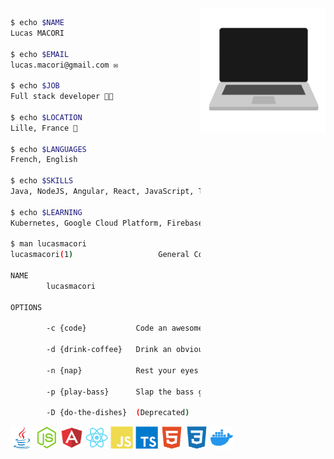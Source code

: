 <img align="right" height="200" src="https://raw.githubusercontent.com/lucasmacori/lucasmacori/main/assets/computer.gif" />

```bash
$ echo $NAME
Lucas MACORI

$ echo $EMAIL
lucas.macori@gmail.com ✉️

$ echo $JOB
Full stack developer 👨‍💻

$ echo $LOCATION
Lille, France 🥐

$ echo $LANGUAGES
French, English 

$ echo $SKILLS
Java, NodeJS, Angular, React, JavaScript, TypeScript, HTML5, CSS3, Docker

$ echo $LEARNING
Kubernetes, Google Cloud Platform, Firebase

$ man lucasmacori
lucasmacori(1)                   General Commands Manual                   lucasmacori(1)

NAME
        lucasmacori

OPTIONS

        -c {code}           Code an awesome app

        -d {drink-coffee}   Drink an obviously overpriced coffee and call it "breakfast"

        -n {nap}            Rest your eyes just a tiny bit

        -p {play-bass}      Slap the bass guitar

        -D {do-the-dishes}  (Deprecated)
```
<p align="left">
<img src="https://raw.githubusercontent.com/lucasmacori/lucasmacori/main/assets/java-logo.svg" width="36" height="36" alt="Java" />
<img src="https://raw.githubusercontent.com/lucasmacori/lucasmacori/main/assets/nodejs-logo.svg" width="36" height="36" alt="Nodejs" />
<img src="https://raw.githubusercontent.com/lucasmacori/lucasmacori/main/assets/angular-logo.svg" width="36" height="36" alt="Angular" />
<img src="https://raw.githubusercontent.com/lucasmacori/lucasmacori/main/assets/react-logo.svg" width="36" height="36" alt="React" />
<img src="https://raw.githubusercontent.com/lucasmacori/lucasmacori/main/assets/js-logo.svg" width="36" height="36" alt="JavaScript" />
<img src="https://raw.githubusercontent.com/lucasmacori/lucasmacori/main/assets/ts-logo.svg" width="36" height="36" alt="TypeScript" />
<img src="https://raw.githubusercontent.com/lucasmacori/lucasmacori/main/assets/html5-logo.svg" width="36" height="36" alt="HTML5" />
<img src="https://raw.githubusercontent.com/lucasmacori/lucasmacori/main/assets/css3-logo.svg" width="36" height="36" alt="CSS3" />
<img src="https://raw.githubusercontent.com/lucasmacori/lucasmacori/main/assets/docker-logo.svg" width="36" height="36" alt="Docker" />
</p>